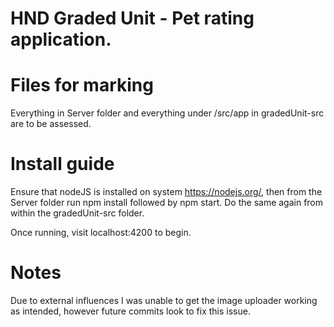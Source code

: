 # HND Graded Unit - Pet rating application.

# Files for marking
Everything in Server folder and everything under /src/app in gradedUnit-src are to be assessed.

# Install guide
Ensure that nodeJS is installed on system https://nodejs.org/, then from the Server folder run npm install followed by npm start.
Do the same again from within the gradedUnit-src folder.

Once running, visit localhost:4200 to begin.

# Notes
Due to external influences I was unable to get the image uploader working as intended, however future commits look to fix this issue.

